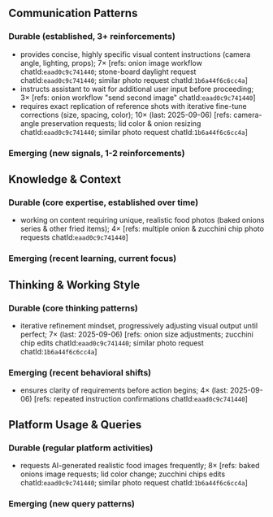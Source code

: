 ## Communication Patterns
### Durable (established, 3+ reinforcements)
- provides concise, highly specific visual content instructions (camera angle, lighting, props); 7× [refs: onion image workflow chatId:`eaad0c9c741440`; stone-board daylight request chatId:`eaad0c9c741440`; similar photo request chatId:`1b6a44f6c6cc4a`]
- instructs assistant to wait for additional user input before proceeding; 3× [refs: onion workflow "send second image" chatId:`eaad0c9c741440`]
- requires exact replication of reference shots with iterative fine-tune corrections (size, spacing, color); 10× (last: 2025-09-06) [refs: camera-angle preservation requests; lid color & onion resizing chatId:`eaad0c9c741440`; similar photo request chatId:`1b6a44f6c6cc4a`]

### Emerging (new signals, 1-2 reinforcements)

## Knowledge & Context
### Durable (core expertise, established over time)
- working on content requiring unique, realistic food photos (baked onions series & other fried items); 4× [refs: multiple onion & zucchini chip photo requests chatId:`eaad0c9c741440`]

### Emerging (recent learning, current focus)

## Thinking & Working Style
### Durable (core thinking patterns)
- iterative refinement mindset, progressively adjusting visual output until perfect; 7× (last: 2025-09-06) [refs: onion size adjustments; zucchini chip edits chatId:`eaad0c9c741440`; similar photo request chatId:`1b6a44f6c6cc4a`]

### Emerging (recent behavioral shifts)
- ensures clarity of requirements before action begins; 4× (last: 2025-09-06) [refs: repeated instruction confirmations chatId:`eaad0c9c741440`]

## Platform Usage & Queries
### Durable (regular platform activities)
- requests AI-generated realistic food images frequently; 8× [refs: baked onions image requests; lid color change; zucchini chips edits chatId:`eaad0c9c741440`; similar photo request chatId:`1b6a44f6c6cc4a`]

### Emerging (new query patterns)
